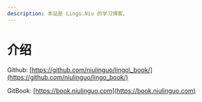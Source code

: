 ```yaml
---
description: 本站是 Lingo.Niu 的学习博客。
---
```


# 介绍

Github: [https://github.com/niulinguo/lingo\_book/](https://github.com/niulinguo/lingo_book/)

GitBook: [https://book.niulinguo.com](https://book.niulinguo.com)

